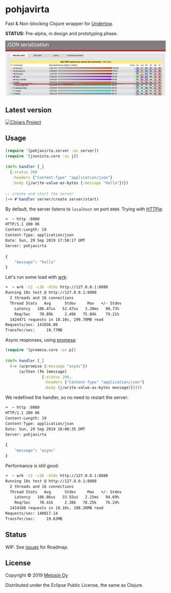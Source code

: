 # pohjavirta

Fast & Non-blocking Clojure wrapper for [Undertow](http://undertow.io/).

**STATUS:** Pre-alpha, in design and prototyping phase.

<a href="https://www.techempower.com/benchmarks/#section=test&runid=42f65a64-69b2-400d-b24e-20ecec9848bc&hw=ph&test=json"><img src="docs/img/tfb_json.png"></a>

## Latest version

[![Clojars Project](http://clojars.org/metosin/pohjavirta/latest-version.svg)](http://clojars.org/metosin/pohjavirta)

## Usage

```clj
(require '[pohjavirta.server :as server])
(require '[jsonista.core :as j])

(defn handler [_]
  {:status 200
   :headers {"Content-Type" "application/json"}
   :body (j/write-value-as-bytes {:message "hello"})})

;; create and start the server
(-> #'handler server/create server/start)
```

By default, the server listens to `localhost` on port `8080`. Trying with [HTTPie](https://httpie.org/):

```bash
➜  ~ http :8080
HTTP/1.1 200 OK
Content-Length: 19
Content-Type: application/json
Date: Sun, 29 Sep 2019 17:50:17 GMT
Server: pohjavirta

{
    "message": "hello"
}
```

Let's run some load with [wrk](https://github.com/wg/wrk):

```bash
➜  ~ wrk -t2 -c16 -d10s http://127.0.0.1:8080
Running 10s test @ http://127.0.0.1:8080
  2 threads and 16 connections
  Thread Stats   Avg      Stdev     Max   +/- Stdev
    Latency   106.47us   52.47us   3.20ms   98.73%
    Req/Sec    70.89k     2.49k   75.84k    79.21%
  1424471 requests in 10.10s, 199.70MB read
Requests/sec: 141036.08
Transfer/sec:     19.77MB
```

Async responses, using [promesa](http://funcool.github.io/promesa/latest/):

```clj
(require '[promesa.core :as p])

(defn handler [_]
  (-> (a/promise {:message "async"})
      (a/then (fn [message]
                {:status 200,
                 :headers {"Content-Type" "application/json"}
                 :body (j/write-value-as-bytes message)}))))
```

We redefined the handler, so no need to restart the server:

```bash
➜  ~ http :8080
HTTP/1.1 200 OK
Content-Length: 19
Content-Type: application/json
Date: Sun, 29 Sep 2019 18:00:35 GMT
Server: pohjavirta

{
    "message": "async"
}
```

Performance is still good:

```bash
➜  ~ wrk -t2 -c16 -d10s http://127.0.0.1:8080
Running 10s test @ http://127.0.0.1:8080
  2 threads and 16 connections
  Thread Stats   Avg      Stdev     Max   +/- Stdev
    Latency   106.86us   33.93us   2.15ms   94.69%
    Req/Sec    70.41k     2.38k   78.25k    76.24%
  1414188 requests in 10.10s, 198.26MB read
Requests/sec: 140017.14
Transfer/sec:     19.63MB
```

## Status

WIP. See [issues](https://github.com/metosin/pohjavirta/issues) for Roadmap.

## License

Copyright © 2019 [Metosin Oy](http://www.metosin.fi)

Distributed under the Eclipse Public License, the same as Clojure.

